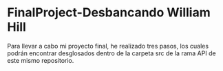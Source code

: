 # FinalProject-Desbancando William Hill
Para llevar a cabo mi proyecto final, he realizado tres pasos, los cuales podrán encontrar desglosados dentro de la carpeta src de la rama API de este mismo repositorio. 
